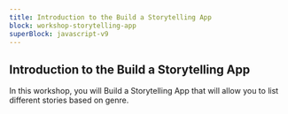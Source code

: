 ```yaml
---
title: Introduction to the Build a Storytelling App
block: workshop-storytelling-app
superBlock: javascript-v9
---
```


## Introduction to the Build a Storytelling App

In this workshop, you will Build a Storytelling App that will allow you to list different stories based on genre.

